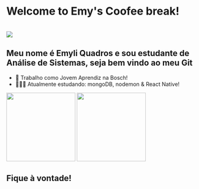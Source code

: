 <h1>
  <b>
  Welcome to Emy's Coofee break!
  </b>
</h1>
<br/>

<img src = "https://images6.alphacoders.com/115/1159915.jpg">
<br/>
<h2> Meu nome é Emyli Quadros e sou estudante de Análise de Sistemas, seja bem vindo ao meu Git </h2>

- 🍂 Trabalho como Jovem Aprendiz na Bosch! 
- 👩🏽‍💻 Atualmente estudando: mongoDB, nodemon & React Native!

<div>
  <img height="180em" src="https://github-readme-stats.vercel.app/api?username=emileeem&show_icons=true&theme=dracula&include_all_commits=true&count_private=true"/>
  <img height="180em" src="https://github-readme-stats.vercel.app/api/top-langs/?username=emileeem&layout=compact&langs_count=16&theme=dracula"/>
</div>

<h2>Fique à vontade!</h2>
